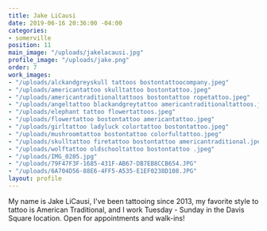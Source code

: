 ```yaml
---
title: Jake LiCausi
date: 2019-06-16 20:36:00 -04:00
categories:
- somerville
position: 11
main_image: "/uploads/jakelacausi.jpg"
profile_image: "/uploads/jake.png"
order: 7
work_images:
- "/uploads/alckandgreyskull tattoos bostontattoocompany.jpeg"
- "/uploads/americantattoo skulltattoo bostontattoo.jpeg"
- "/uploads/americantraditionaltattoos bostontattoo ropetattoo.jpeg"
- "/uploads/angeltattoo blackandgreytattoo americantraditionaltattoos.jpeg"
- "/uploads/elephant tattoo flowertattoos.jpeg"
- "/uploads/flowertattoo bostontattoo americantattoo.jpeg"
- "/uploads/girltattoo ladyluck colortattoo bostontattoo.jpeg"
- "/uploads/mushroomtattoo bostontattoo colorfultattoo.jpeg"
- "/uploads/skulltattoo firetattoo bostontattoo americantraditional.jpeg"
- "/uploads/wolftattoo oldschooltattoo bostontattoo .jpeg"
- "/uploads/IMG_0205.jpg"
- "/uploads/79F47F3F-1685-431F-AB67-DB7EB8CCB654.JPG"
- "/uploads/6A704D56-88E6-4FF5-A535-E1EF0238D108.JPG"
layout: profile
---
```


My name is Jake LiCausi, I've been tattooing since 2013, my favorite style to tattoo is American Traditional, and I work Tuesday - Sunday in the Davis Square location. Open for appointments and walk-ins!